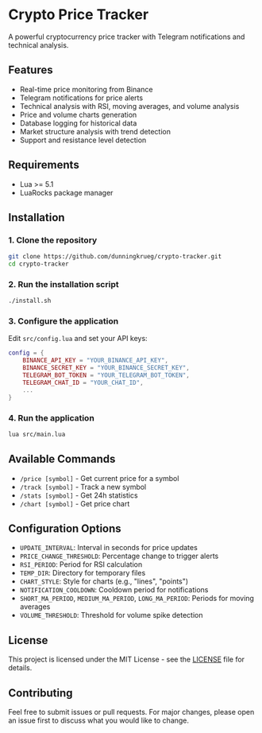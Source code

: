 # Crypto Price Tracker

A powerful cryptocurrency price tracker with Telegram notifications and technical analysis.

## Features
- Real-time price monitoring from Binance
- Telegram notifications for price alerts
- Technical analysis with RSI, moving averages, and volume analysis
- Price and volume charts generation
- Database logging for historical data
- Market structure analysis with trend detection
- Support and resistance level detection

## Requirements
- Lua >= 5.1
- LuaRocks package manager

## Installation

### 1. Clone the repository
```bash
git clone https://github.com/dunningkrueg/crypto-tracker.git
cd crypto-tracker
```

### 2. Run the installation script
```bash
./install.sh
```

### 3. Configure the application
Edit `src/config.lua` and set your API keys:
```lua
config = {
    BINANCE_API_KEY = "YOUR_BINANCE_API_KEY",
    BINANCE_SECRET_KEY = "YOUR_BINANCE_SECRET_KEY",
    TELEGRAM_BOT_TOKEN = "YOUR_TELEGRAM_BOT_TOKEN",
    TELEGRAM_CHAT_ID = "YOUR_CHAT_ID",
    ...
}
```

### 4. Run the application
```bash
lua src/main.lua
```


## Available Commands
- `/price [symbol]` - Get current price for a symbol
- `/track [symbol]` - Track a new symbol
- `/stats [symbol]` - Get 24h statistics
- `/chart [symbol]` - Get price chart

## Configuration Options
- `UPDATE_INTERVAL`: Interval in seconds for price updates
- `PRICE_CHANGE_THRESHOLD`: Percentage change to trigger alerts
- `RSI_PERIOD`: Period for RSI calculation
- `TEMP_DIR`: Directory for temporary files
- `CHART_STYLE`: Style for charts (e.g., "lines", "points")
- `NOTIFICATION_COOLDOWN`: Cooldown period for notifications
- `SHORT_MA_PERIOD`, `MEDIUM_MA_PERIOD`, `LONG_MA_PERIOD`: Periods for moving averages
- `VOLUME_THRESHOLD`: Threshold for volume spike detection

## License
This project is licensed under the MIT License - see the [LICENSE](LICENSE) file for details.

## Contributing
Feel free to submit issues or pull requests. For major changes, please open an issue first to discuss what you would like to change.

